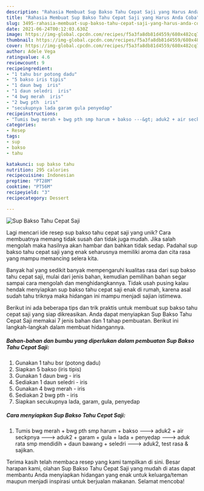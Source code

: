 ```yaml
---
description: "Rahasia Membuat Sup Bakso Tahu Cepat Saji yang Harus Anda Coba"
title: "Rahasia Membuat Sup Bakso Tahu Cepat Saji yang Harus Anda Coba"
slug: 3495-rahasia-membuat-sup-bakso-tahu-cepat-saji-yang-harus-anda-coba
date: 2021-06-24T00:12:03.630Z
image: https://img-global.cpcdn.com/recipes/f5a3fa8db81d4559/680x482cq70/sup-bakso-tahu-cepat-saji-foto-resep-utama.jpg
thumbnail: https://img-global.cpcdn.com/recipes/f5a3fa8db81d4559/680x482cq70/sup-bakso-tahu-cepat-saji-foto-resep-utama.jpg
cover: https://img-global.cpcdn.com/recipes/f5a3fa8db81d4559/680x482cq70/sup-bakso-tahu-cepat-saji-foto-resep-utama.jpg
author: Adele Vega
ratingvalue: 4.6
reviewcount: 9
recipeingredient:
- "1 tahu bsr potong dadu"
- "5 bakso iris tipis"
- "1 daun bwg  iris"
- "1 daun seledri  iris"
- "4 bwg merah  iris"
- "2 bwg pth  iris"
- "secukupnya lada garam gula penyedap"
recipeinstructions:
- "Tumis bwg merah + bwg pth smp harum + bakso ---&gt; aduk2 + air seckpnya ---&gt; aduk2 + garam + gula + lada + penyedap ---&gt; aduk rata smp mendidih + daun bawang + seledri ---&gt; aduk2, test rasa &amp; sajikan."
categories:
- Resep
tags:
- sup
- bakso
- tahu

katakunci: sup bakso tahu 
nutrition: 295 calories
recipecuisine: Indonesian
preptime: "PT28M"
cooktime: "PT56M"
recipeyield: "3"
recipecategory: Dessert

---
```



![Sup Bakso Tahu Cepat Saji](https://img-global.cpcdn.com/recipes/f5a3fa8db81d4559/680x482cq70/sup-bakso-tahu-cepat-saji-foto-resep-utama.jpg)

Lagi mencari ide resep sup bakso tahu cepat saji yang unik? Cara membuatnya memang tidak susah dan tidak juga mudah. Jika salah mengolah maka hasilnya akan hambar dan bahkan tidak sedap. Padahal sup bakso tahu cepat saji yang enak seharusnya memiliki aroma dan cita rasa yang mampu memancing selera kita.



Banyak hal yang sedikit banyak mempengaruhi kualitas rasa dari sup bakso tahu cepat saji, mulai dari jenis bahan, kemudian pemilihan bahan segar sampai cara mengolah dan menghidangkannya. Tidak usah pusing kalau hendak menyiapkan sup bakso tahu cepat saji enak di rumah, karena asal sudah tahu triknya maka hidangan ini mampu menjadi sajian istimewa.


Berikut ini ada beberapa tips dan trik praktis untuk membuat sup bakso tahu cepat saji yang siap dikreasikan. Anda dapat menyiapkan Sup Bakso Tahu Cepat Saji memakai 7 jenis bahan dan 1 tahap pembuatan. Berikut ini langkah-langkah dalam membuat hidangannya.

<!--inarticleads1-->

##### Bahan-bahan dan bumbu yang diperlukan dalam pembuatan Sup Bakso Tahu Cepat Saji:

1. Gunakan 1 tahu bsr (potong dadu)
1. Siapkan 5 bakso (iris tipis)
1. Gunakan 1 daun bwg - iris
1. Sediakan 1 daun seledri - iris
1. Gunakan 4 bwg merah - iris
1. Sediakan 2 bwg pth - iris
1. Siapkan secukupnya lada, garam, gula, penyedap




<!--inarticleads2-->

##### Cara menyiapkan Sup Bakso Tahu Cepat Saji:

1. Tumis bwg merah + bwg pth smp harum + bakso ---&gt; aduk2 + air seckpnya ---&gt; aduk2 + garam + gula + lada + penyedap ---&gt; aduk rata smp mendidih + daun bawang + seledri ---&gt; aduk2, test rasa &amp; sajikan.




Terima kasih telah membaca resep yang kami tampilkan di sini. Besar harapan kami, olahan Sup Bakso Tahu Cepat Saji yang mudah di atas dapat membantu Anda menyiapkan hidangan yang enak untuk keluarga/teman maupun menjadi inspirasi untuk berjualan makanan. Selamat mencoba!
